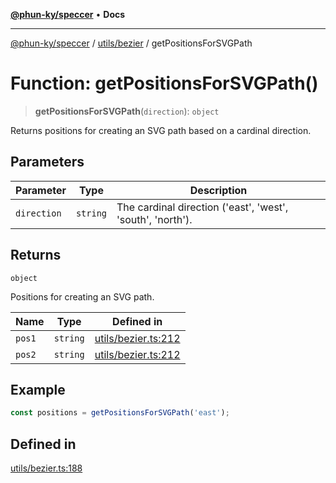 [**@phun-ky/speccer**](../../../README.md) • **Docs**

***

[@phun-ky/speccer](../../../README.md) / [utils/bezier](../README.md) / getPositionsForSVGPath

# Function: getPositionsForSVGPath()

> **getPositionsForSVGPath**(`direction`): `object`

Returns positions for creating an SVG path based on a cardinal direction.

## Parameters

| Parameter | Type | Description |
| ------ | ------ | ------ |
| `direction` | `string` | The cardinal direction ('east', 'west', 'south', 'north'). |

## Returns

`object`

Positions for creating an SVG path.

| Name | Type | Defined in |
| ------ | ------ | ------ |
| `pos1` | `string` | [utils/bezier.ts:212](https://github.com/phun-ky/speccer/blob/main/src/utils/bezier.ts#L212) |
| `pos2` | `string` | [utils/bezier.ts:212](https://github.com/phun-ky/speccer/blob/main/src/utils/bezier.ts#L212) |

## Example

```ts
const positions = getPositionsForSVGPath('east');
```

## Defined in

[utils/bezier.ts:188](https://github.com/phun-ky/speccer/blob/main/src/utils/bezier.ts#L188)
